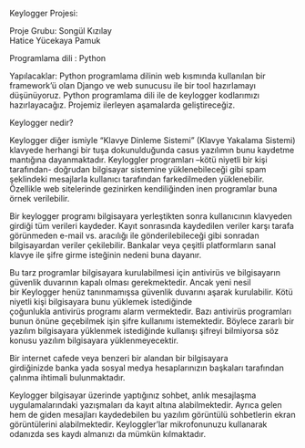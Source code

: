 Keylogger Projesi:

Proje Grubu: 		Songül Kızılay	
Hatice Yücekaya Pamuk
	  		

Programlama dili : 	Python

Yapılacaklar: 
Python programlama dilinin web kısmında kullanılan bir framework’ü olan Django ve web sunucusu ile bir tool hazırlamayı düşünüyoruz. Python programlama dili ile de keylogger kodlarımızı hazırlayacağız. Projemiz ilerleyen aşamalarda geliştireceğiz.


Keylogger nedir?

Keylogger diğer ismiyle “Klavye Dinleme Sistemi” (Klavye Yakalama Sistemi) klavyede herhangi bir tuşa dokunulduğunda casus yazılımın bunu kaydetme mantığına dayanmaktadır. Keyloggler programları –kötü niyetli bir kişi tarafından- doğrudan bilgisayar sistemine yüklenebileceği gibi spam şeklindeki mesajlarla kullanıcı tarafından farkedilmeden yüklenebilir.
Özellikle web sitelerinde gezinirken kendiliğinden inen programlar buna örnek verilebilir.

Bir keylogger programı bilgisayara yerleştikten sonra kullanıcının klavyeden girdiği tüm verileri kaydeder. Kayıt sonrasında kaydedilen veriler karşı tarafa görünmeden e-mail vs. aracılığı ile gönderilebileceği gibi sonradan bilgisayardan veriler çekilebilir.
Bankalar veya çeşitli platformların sanal klavye ile şifre girme isteğinin nedeni buna dayanır.

Bu tarz programlar bilgisayara kurulabilmesi için antivirüs ve bilgisayarın güvenlik duvarının kapalı olması gerekmektedir. Ancak yeni nesil bir Keylogger henüz tanınmamışsa güvenlik duvarını aşarak kurulabilir. Kötü niyetli kişi bilgisayara bunu yüklemek istediğinde çoğunlukla antivirüs programı alarm vermektedir. Bazı antivirüs programları bunun önüne geçebilmek işin şifre kullanımı istemektedir. Böylece zararlı bir yazılım bilgisayara yüklenmek istediğinde kullanışı şifreyi bilmiyorsa söz konusu yazılım bilgisayara yüklenmeyecektir.

Bir internet cafede veya benzeri bir alandan bir bilgisayara girdiğinizde banka yada sosyal medya hesaplarınızın başkaları tarafından çalınma ihtimali bulunmaktadır.

Keylogger bilgisayar üzerinde yaptığınız sohbet, anlık mesajlaşma uygulamalarındaki yazışmaları da kayıt altına alabilmektedir. Ayrıca gelen hem de giden mesajları kaydedebilen bu yazılım görüntülü sohbetlerin ekran görüntülerini alabilmektedir. Keyloggler’lar mikrofonunuzu kullanarak odanızda ses kaydı almanızı da mümkün kılmaktadır.


